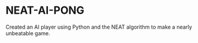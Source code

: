 # NEAT-AI-PONG
Created an AI player using Python and the NEAT algorithm to make a nearly unbeatable game.
